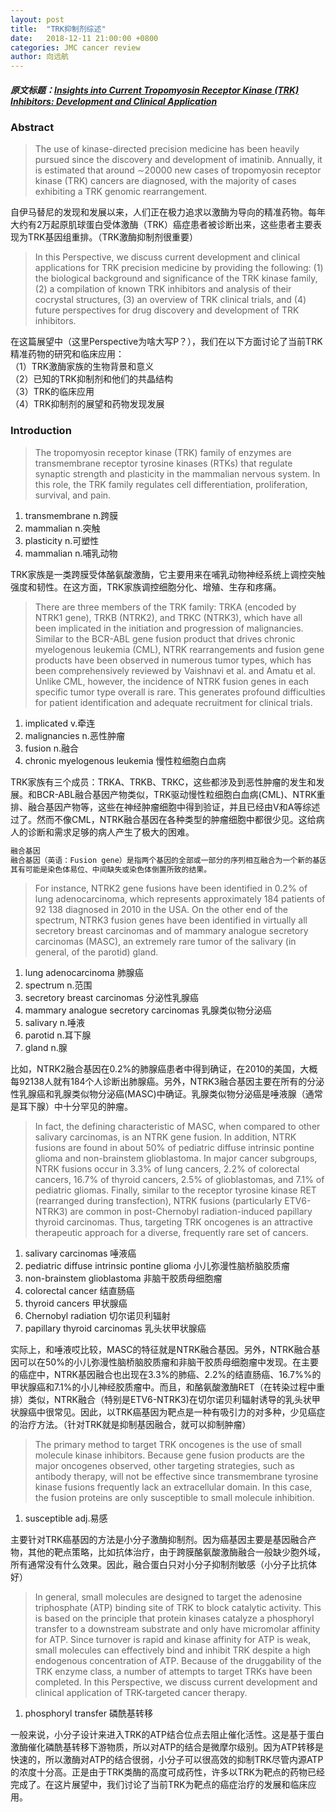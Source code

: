 ```yaml
---
layout: post
title:  "TRK抑制剂综述"
date:   2018-12-11 21:00:00 +0800
categories: JMC cancer review
author: 向远航
---
```


##### 原文标题：[Insights into Current Tropomyosin Receptor Kinase (TRK) Inhibitors: Development and Clinical Application][artical_url]

### Abstract
> The use of kinase-directed precision medicine has been heavily pursued since the discovery and development of imatinib. Annually, it is estimated that around ∼20000 new cases of tropomyosin receptor kinase (TRK) cancers are diagnosed,
  with the majority of cases exhibiting a TRK genomic rearrangement.

自伊马替尼的发现和发展以来，人们正在极力追求以激酶为导向的精准药物。每年大约有2万起原肌球蛋白受体激酶（TRK）癌症患者被诊断出来，这些患者主要表现为TRK基因组重排。（TRK激酶抑制剂很重要）

> In this Perspective, we discuss current development and clinical applications for TRK precision medicine by providing the following: 
(1) the biological background and significance of the TRK kinase family,
(2) a compilation of known TRK inhibitors and analysis of their cocrystal structures,
(3) an overview of TRK clinical trials, and
(4) future perspectives for drug discovery and development of TRK inhibitors.

在这篇展望中（这里Perspective为啥大写P？），我们在以下方面讨论了当前TRK精准药物的研究和临床应用：  
（1）TRK激酶家族的生物背景和意义  
（2）已知的TRK抑制剂和他们的共晶结构  
（3）TRK的临床应用  
（4）TRK抑制剂的展望和药物发现发展

### Introduction

> The tropomyosin receptor kinase (TRK) family of enzymes are transmembrane receptor tyrosine kinases (RTKs) that regulate synaptic strength and plasticity in the mammalian nervous system. In this role, the TRK family regulates cell differentiation, proliferation, survival, and pain.

1. transmembrane n.跨膜
2. mammalian n.突触
3. plasticity n.可塑性
4. mammalian n.哺乳动物

TRK家族是一类跨膜受体酪氨酸激酶，它主要用来在哺乳动物神经系统上调控突触强度和韧性。在这方面，TRK家族调控细胞分化、增殖、生存和疼痛。

> There are three members of the TRK family: TRKA (encoded by NTRK1 gene), TRKB (NTRK2), and TRKC (NTRK3), which have all been implicated in the initiation and progression of malignancies. Similar to the BCR-ABL gene fusion product that drives chronic myelogenous leukemia (CML), NTRK rearrangements and fusion gene products have been observed in numerous tumor types, which has been comprehensively reviewed by Vaishnavi et al. and Amatu et al. Unlike CML, however, the incidence of NTRK fusion genes in each specific tumor type overall is rare. This generates profound difficulties for patient identification and adequate recruitment for clinical trials.

1. implicated v.牵连
2. malignancies n.恶性肿瘤
3. fusion n.融合
4. chronic myelogenous leukemia 慢性粒细胞白血病

TRK家族有三个成员：TRKA、TRKB、TRKC，这些都涉及到恶性肿瘤的发生和发展。和BCR-ABL融合基因产物类似，TRK驱动慢性粒细胞白血病(CML)、NTRK重排、融合基因产物等，这些在神经肿瘤细胞中得到验证，并且已经由V和A等综述过了。然而不像CML，NTRK融合基因在各种类型的肿瘤细胞中都很少见。这给病人的诊断和需求足够的病人产生了极大的困难。

```markdown
融合基因  
融合基因（英语：Fusion gene）是指两个基因的全部或一部分的序列相互融合为一个新的基因的过程。  
其有可能是染色体易位、中间缺失或染色体倒置所致的结果。
```

> For instance, NTRK2 gene fusions have been identified in 0.2% of lung adenocarcinoma, which represents approximately 184 patients of 92 138 diagnosed in 2010 in the USA. On the other end of the spectrum, NTRK3 fusion genes have been identified in virtually all secretory breast carcinomas and of mammary analogue secretory carcinomas (MASC), an extremely rare tumor of the salivary (in general, of the parotid) gland.

1. lung adenocarcinoma 肺腺癌
2. spectrum n.范围
3. secretory breast carcinomas 分泌性乳腺癌
4. mammary analogue secretory carcinomas 乳腺类似物分泌癌
5. salivary n.唾液
6. parotid n.耳下腺
7. gland n.腺

比如，NTRK2融合基因在0.2%的肺腺癌患者中得到确证，在2010的美国，大概每92138人就有184个人诊断出肺腺癌。另外，NTRK3融合基因主要在所有的分泌性乳腺癌和乳腺类似物分泌癌(MASC)中确证。乳腺类似物分泌癌是唾液腺（通常是耳下腺）中十分罕见的肿瘤。

> In fact, the defining characteristic of MASC, when compared to other salivary carcinomas, is an NTRK gene fusion. In addition, NTRK fusions are found in about 50% of pediatric diffuse intrinsic pontine glioma and non-brainstem glioblastoma. In major cancer subgroups, NTRK fusions occur in 3.3% of lung cancers, 2.2% of colorectal cancers, 16.7% of thyroid cancers, 2.5% of glioblastomas, and 7.1% of pediatric gliomas. Finally, similar to the receptor tyrosine kinase RET (rearranged during transfection), NTRK fusions (particularly ETV6-NTRK3) are common in post-Chernobyl radiation-induced papillary thyroid carcinomas. Thus, targeting TRK oncogenes is an attractive therapeutic approach for a diverse, frequently rare set of cancers.

1. salivary carcinomas 唾液癌
2. pediatric diffuse intrinsic pontine glioma 小儿弥漫性脑桥脑胶质瘤
3. non-brainstem glioblastoma 非脑干胶质母细胞瘤
4. colorectal cancer 结直肠癌
5. thyroid cancers 甲状腺癌
6. Chernobyl radiation 切尔诺贝利辐射
7. papillary thyroid carcinomas 乳头状甲状腺癌

实际上，和唾液哎比较，MASC的特征就是NTRK融合基因。另外，NTRK融合基因可以在50%的小儿弥漫性脑桥脑胶质瘤和非脑干胶质母细胞瘤中发现。在主要的癌症中，NTRK基因融合也出现在3.3%的肺癌、2.2%的结直肠癌、16.7%%的甲状腺癌和7.1%的小儿神经胶质瘤中。而且，和酪氨酸激酶RET（在转染过程中重排）类似，NTRK融合（特别是ETV6-NTRK3)在切尔诺贝利辐射诱导的乳头状甲状腺癌中很常见。因此，以TRK癌基因为靶点是一种有吸引力的对多种，少见癌症的治疗方法。（针对TRK就是抑制基因融合，就可以抑制肿瘤）

> The primary method to target TRK oncogenes is the use of small molecule kinase inhibitors. Because gene fusion products are the major oncogenes observed, other targeting strategies, such as antibody therapy, will not be effective since transmembrane tyrosine kinase fusions frequently lack an extracellular domain. In this case, the fusion proteins are only susceptible to small molecule inhibition.

1. susceptible adj.易感

主要针对TRK癌基因的方法是小分子激酶抑制剂。因为癌基因主要是基因融合产物，其他的靶点策略，比如抗体治疗，由于跨膜酪氨酸激酶融合一般缺少胞外域，所有通常没有什么效果。因此，融合蛋白只对小分子抑制剂敏感（小分子比抗体好） 

> In general, small molecules are designed to target the adenosine triphosphate (ATP) binding site of TRK to block catalytic activity. This is based on the principle that protein kinases catalyze a phosphoryl transfer to a downstream substrate and only have micromolar affinity for ATP. Since turnover is rapid and kinase affinity for ATP is weak, small molecules can effectively bind and inhibit TRK despite a high endogenous concentration of ATP. Because of the druggability of the TRK enzyme class, a number of attempts to target TRKs have been completed. In this Perspective, we discuss current development and clinical application of TRK-targeted cancer therapy.

1. phosphoryl transfer 磷酰基转移

一般来说，小分子设计来进入TRK的ATP结合位点去阻止催化活性。这是基于蛋白激酶催化磷酰基转移下游物质，所以对ATP的结合是微摩尔级别。因为ATP转移是快速的，所以激酶对ATP的结合很弱，小分子可以很高效的抑制TRK尽管内源ATP的浓度十分高。正是由于TRK类酶的高度可成药性，许多以TRK为靶点的药物已经完成了。在这片展望中，我们讨论了当前TRK为靶点的癌症治疗的发展和临床应用。

[artical_url]: https://pubs.acs.org/doi/10.1021/acs.jmedchem.8b01092